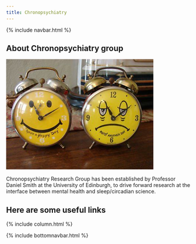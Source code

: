 ```yaml
---
title: Chronopsychiatry
---
```

{% include navbar.html %}

## About Chronopsychiatry group

![wellcome graphic](happy-sad-clock.jpg)

Chronopsychiatry Research Group has been established by Professor Daniel Smith at the University of Edinburgh, to drive forward research at the interface between mental health and sleep/circadian science.


## Here are some useful links 

{% include column.html %}



{% include bottomnavbar.html %}


